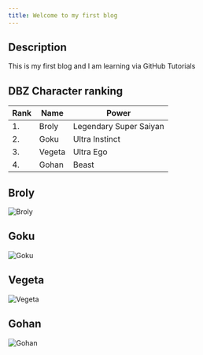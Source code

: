 ```yaml
---
title: Welcome to my first blog
---
```

## Description
This is my first blog and I am learning via GitHub Tutorials
## DBZ Character ranking

| Rank | Name   | Power                    |
|------|--------|------------------------  |
| 1.   | Broly  | Legendary Super Saiyan   |
| 2.   | Goku   | Ultra Instinct           |
| 3.   | Vegeta | Ultra Ego                |
| 4.   | Gohan  | Beast                    |
## Broly
![Broly](https://github.com/user-attachments/assets/be456419-2a32-416b-8099-f090920f7bda)
## Goku
![Goku](https://github.com/user-attachments/assets/2fb2484a-41b3-4688-95c2-5ca85f763598)
## Vegeta
![Vegeta](https://github.com/user-attachments/assets/d1c97c90-1773-467a-b6b3-bd92b7ca9503)
## Gohan
![Gohan](https://github.com/user-attachments/assets/a3f2ad93-21dc-4610-a614-3cb049b4a698)

